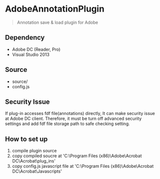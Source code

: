# AdobeAnnotationPlugin
> Annotation save & load plugin for Adobe

## Dependency
- Adobe DC (Reader, Pro)
- Visual Studio 2013

## Source
- source/
- config.js

## Security Issue
If plug-in accesses fdf file(annotations) directly, It can make security issue at Adobe DC client.
Therefore, it must be turn off advanced security settings and add fdf file storage path to safe checking setting.

## How to set up
1. compile plugin source
2. copy compiled soucre at 'C:\Program Files (x86)\Adobe\Acrobat DC\Acrobat\plug_ins'
3. copy config.js javascript file at 'C:\Program Files (x86)\Adobe\Acrobat DC\Acrobat\Javascripts'
